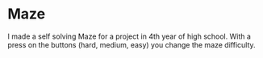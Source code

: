 # Maze
I made a self solving Maze for a project in 4th year of high school.
With a press on the buttons (hard, medium, easy) you change the maze difficulty.
